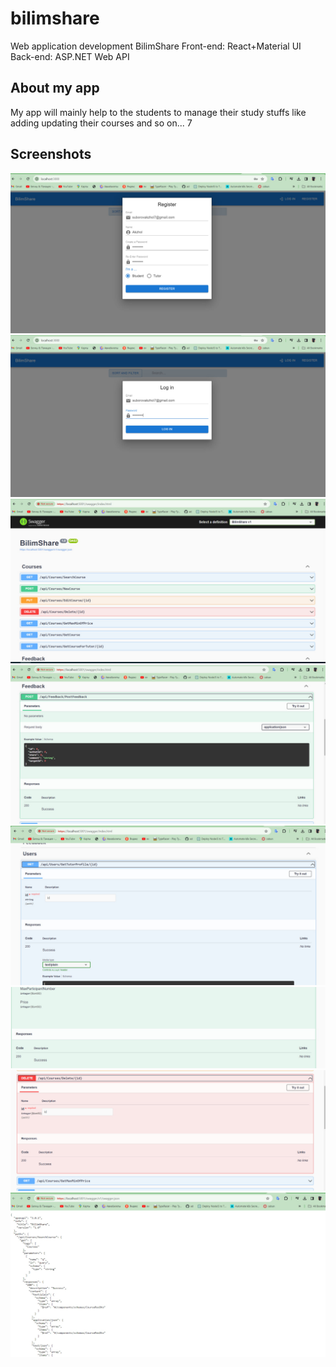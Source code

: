 # bilimshare
Web application development
BilimShare
Front-end: React+Material UI
Back-end: ASP.NET Web API

## About my app
My app will mainly help to the students to manage their study stuffs like adding updating their courses and so on... 7

## Screenshots

![Sign up](./images/1.jpg)
![Log in](./images/2.jpg)
![Swagger](./images/3.jpg)
![Swagger](./images/4.jpg)
![Swagger](./images/5.jpg)
![Response](./images/6.jpg)
![Swagger](./images/7.jpg)
![Swagger json](./images/8.jpg)
